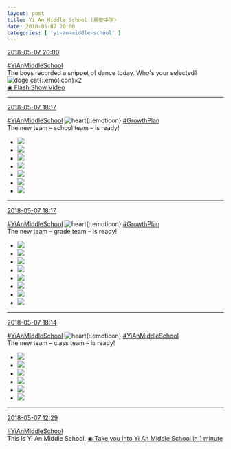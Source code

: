 ```yaml
---
layout: post
title: Yi An Middle School (易安中学)
date: 2018-05-07 20:00
categories: [ 'yi-an-middle-school' ]
---
```


<div class="weibo-info">
  <a href="https://weibo.com/6074218720/GfzY04WbM">2018-05-07 20:00</a>
</div>

[#YiAnMiddleSchool](https://weibo.com/p/100808e5c67e0668537d4caddefd946dcff208/super_index)  
The boys recorded a snippet of dance today. Who's your selected? ![doge cat](https://img.t.sinajs.cn/t4/appstyle/expression/ext/normal/7b/2018new_miaomiao_org.png){:.emoticon}×2  
[◉ Flash Show Video](https://www.miaopai.com/show/t873MQlGdVDhdHXrgBxI-rdafQg61iszxNvczA__.htm)

<!-- more -->

---

<div class="weibo-info">
  <a href="https://weibo.com/6074218720/GfziujrCW">2018-05-07 18:17</a>
</div>

[#YiAnMiddleSchool](https://weibo.com/p/100808e5c67e0668537d4caddefd946dcff208/super_index) ![heart](https://img.t.sinajs.cn/t4/appstyle/expression/ext/normal/8a/2018new_xin_org.png){:.emoticon} [#GrowthPlan](https://weibo.com/p/100808fe7264e4339c41df171df3260846e152)  
The new team – school team – is ready!

<ul class="weibo-pic-list-3">
  <li class="weibo-pic">
    <a href="http://wx2.sinaimg.cn/mw690/006D4NLGgy1fr2y00kgwvj30qo13zn3p.jpg"><img src="http://wx2.sinaimg.cn/thumb150/006D4NLGgy1fr2y00kgwvj30qo13zn3p.jpg"/></a>
  </li>
  <li class="weibo-pic">
    <a href="http://wx4.sinaimg.cn/mw690/006D4NLGgy1fr2y034jrpj30qo13zjx6.jpg"><img src="http://wx4.sinaimg.cn/thumb150/006D4NLGgy1fr2y034jrpj30qo13zjx6.jpg"/></a>
  </li>
  <li class="weibo-pic">
    <a href="http://wx2.sinaimg.cn/mw690/006D4NLGgy1fr2y05muu6j30qo140jws.jpg"><img src="http://wx2.sinaimg.cn/thumb150/006D4NLGgy1fr2y05muu6j30qo140jws.jpg"/></a>
  </li>
  <li class="weibo-pic">
    <a href="http://wx4.sinaimg.cn/mw690/006D4NLGgy1fr2y0f1p8ij329o3ggqv9.jpg"><img src="http://wx4.sinaimg.cn/thumb150/006D4NLGgy1fr2y0f1p8ij329o3ggqv9.jpg"/></a>
  </li>
  <li class="weibo-pic">
    <a href="http://wx1.sinaimg.cn/mw690/006D4NLGgy1fr2y07sgywj30qo13zagc.jpg"><img src="http://wx1.sinaimg.cn/thumb150/006D4NLGgy1fr2y07sgywj30qo13zagc.jpg"/></a>
  </li>
  <li class="weibo-pic">
    <a href="http://wx1.sinaimg.cn/mw690/006D4NLGgy1fr2y0oerjcj32kw3vcx6w.jpg"><img src="http://wx1.sinaimg.cn/thumb150/006D4NLGgy1fr2y0oerjcj32kw3vcx6w.jpg"/></a>
  </li>
  <li class="weibo-pic">
    <a href="http://wx3.sinaimg.cn/mw690/006D4NLGgy1fr2y0rdvw1j31400qogry.jpg"><img src="http://wx3.sinaimg.cn/thumb150/006D4NLGgy1fr2y0rdvw1j31400qogry.jpg"/></a>
  </li>
</ul>

---

<div class="weibo-info">
  <a href="https://weibo.com/6074218720/GfziawFVV">2018-05-07 18:17</a>
</div>

[#YiAnMiddleSchool](https://weibo.com/p/100808e5c67e0668537d4caddefd946dcff208/super_index) ![heart](https://img.t.sinajs.cn/t4/appstyle/expression/ext/normal/8a/2018new_xin_org.png){:.emoticon} [#GrowthPlan](https://weibo.com/p/100808fe7264e4339c41df171df3260846e152)  
The new team – grade team – is ready!

<ul class="weibo-pic-list-3">
  <li class="weibo-pic">
    <a href="http://wx4.sinaimg.cn/mw690/006D4NLGgy1fr2xyelmmjj30qo140wka.jpg"><img src="http://wx4.sinaimg.cn/thumb150/006D4NLGgy1fr2xyelmmjj30qo140wka.jpg"/></a>
  </li>
  <li class="weibo-pic">
    <a href="http://wx1.sinaimg.cn/mw690/006D4NLGgy1fr2xynw8kuj32403ggnph.jpg"><img src="http://wx1.sinaimg.cn/thumb150/006D4NLGgy1fr2xynw8kuj32403ggnph.jpg"/></a>
  </li>
  <li class="weibo-pic">
    <a href="http://wx4.sinaimg.cn/mw690/006D4NLGgy1fr2xyxaz0zj326c39yx6t.jpg"><img src="http://wx4.sinaimg.cn/thumb150/006D4NLGgy1fr2xyxaz0zj326c39yx6t.jpg"/></a>
  </li>
  <li class="weibo-pic">
    <a href="http://wx2.sinaimg.cn/mw690/006D4NLGgy1fr2xz5a1h8j32703ggkjp.jpg"><img src="http://wx2.sinaimg.cn/thumb150/006D4NLGgy1fr2xz5a1h8j32703ggkjp.jpg"/></a>
  </li>
  <li class="weibo-pic">
    <a href="http://wx2.sinaimg.cn/mw690/006D4NLGgy1fr2xzdbmwaj327c3ggx6t.jpg"><img src="http://wx2.sinaimg.cn/thumb150/006D4NLGgy1fr2xzdbmwaj327c3ggx6t.jpg"/></a>
  </li>
  <li class="weibo-pic">
    <a href="http://wx2.sinaimg.cn/mw690/006D4NLGgy1fr2xzmddahj31zo364b2e.jpg"><img src="http://wx2.sinaimg.cn/thumb150/006D4NLGgy1fr2xzmddahj31zo364b2e.jpg"/></a>
  </li>
  <li class="weibo-pic">
    <a href="http://wx1.sinaimg.cn/mw690/006D4NLGgy1fr2xzuz3vgj326c3c4b2e.jpg"><img src="http://wx1.sinaimg.cn/thumb150/006D4NLGgy1fr2xzuz3vgj326c3c4b2e.jpg"/></a>
  </li>
  <li class="weibo-pic">
    <a href="http://wx3.sinaimg.cn/mw690/006D4NLGgy1fr2xzy83n8j31400qon3u.jpg"><img src="http://wx3.sinaimg.cn/thumb150/006D4NLGgy1fr2xzy83n8j31400qon3u.jpg"/></a>
  </li>
</ul>

---

<div class="weibo-info">
  <a href="https://weibo.com/6074218720/Gfzh86VcL">2018-05-07 18:14</a>
</div>

[#YiAnMiddleSchool](https://weibo.com/p/100808e5c67e0668537d4caddefd946dcff208/super_index) ![heart](https://img.t.sinajs.cn/t4/appstyle/expression/ext/normal/8a/2018new_xin_org.png){:.emoticon} [#YiAnMiddleSchool](https://weibo.com/p/100808e5c67e0668537d4caddefd946dcff208/super_index)  
The new team – class team – is ready!

<ul class="weibo-pic-list-2">
  <li class="weibo-pic">
    <a href="http://wx1.sinaimg.cn/mw690/006D4NLGgy1fr2xw9qntoj322s3ac4qv.jpg"><img src="http://wx1.sinaimg.cn/thumb150/006D4NLGgy1fr2xw9qntoj322s3ac4qv.jpg"/></a>
  </li>
  <li class="weibo-pic">
    <a href="http://wx4.sinaimg.cn/mw690/006D4NLGgy1fr2xwibmpoj324c3gg1l2.jpg"><img src="http://wx4.sinaimg.cn/thumb150/006D4NLGgy1fr2xwibmpoj324c3gg1l2.jpg"/></a>
  </li>
  <li class="weibo-pic">
    <a href="http://wx4.sinaimg.cn/mw690/006D4NLGgy1fr2xwr9p78j322o3847wm.jpg"><img src="http://wx4.sinaimg.cn/thumb150/006D4NLGgy1fr2xwr9p78j322o3847wm.jpg"/></a>
  </li>
  <li class="weibo-pic">
    <a href="http://wx3.sinaimg.cn/mw690/006D4NLGgy1fr2xwzlgozj32663c4e86.jpg"><img src="http://wx3.sinaimg.cn/thumb150/006D4NLGgy1fr2xwzlgozj32663c4e86.jpg"/></a>
  </li>
  <li class="weibo-pic">
    <a href="http://wx2.sinaimg.cn/mw690/006D4NLGgy1fr2xx76g04j32603c44qu.jpg"><img src="http://wx2.sinaimg.cn/thumb150/006D4NLGgy1fr2xx76g04j32603c44qu.jpg"/></a>
  </li>
  <li class="weibo-pic">
    <a href="http://wx4.sinaimg.cn/mw690/006D4NLGgy1fr2xxabwdnj31400qodo3.jpg"><img src="http://wx4.sinaimg.cn/thumb150/006D4NLGgy1fr2xxabwdnj31400qodo3.jpg"/></a>
  </li>
</ul>

---

<div class="weibo-info">
  <a href="https://weibo.com/6074218720/Gfx178yiJ">2018-05-07 12:29</a>
</div>

[#YiAnMiddleSchool](https://weibo.com/p/100808e5c67e0668537d4caddefd946dcff208/super_index)  
This is Yi An Middle School. [◉ Take you into Yi An Middle School in 1 minute](https://www.mgtv.com/b/323322/4379254.html)
